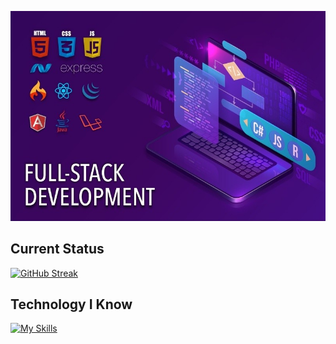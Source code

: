 ![The San Juan Mountains are beautiful!](/assets/1646110827062.jpeg "San Juan Mountains")

## Current Status

[![GitHub Streak](https://github-readme-streak-stats.herokuapp.com?user=Jibon1209&theme=dark&hide_border=true)](https://git.io/streak-stats)

## Technology I Know

[![My Skills](https://skillicons.dev/icons?i=js,html,css,react,tailwind,mongodb,cs,dotnet,mysql&perline=3)](https://skillicons.dev)

<!-- - 🔭 I’m currently working on ...
- 🌱 I’m currently learning ...
- 👯 I’m looking to collaborate on ...
- 🤔 I’m looking for help with ...
- 💬 Ask me about ...
- 📫 How to reach me: ...
- 😄 Pronouns: ...
- ⚡ Fun fact: ... -->
